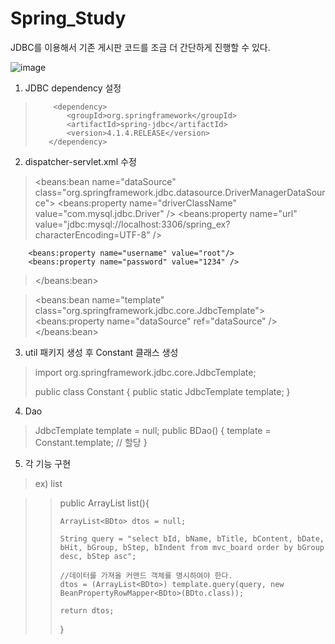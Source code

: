 # Spring_Study
JDBC를 이용해서 기존 게시판 코드를 조금 더 간단하게 진행할 수 있다.

![image](https://user-images.githubusercontent.com/31613683/37639758-fb41a692-2c55-11e8-90ff-d6f2bdefd7ae.png)

1. JDBC dependency 설정
>         <dependency>
>            <groupId>org.springframework</groupId>
>            <artifactId>spring-jdbc</artifactId>
>            <version>4.1.4.RELEASE</version>
>        </dependency>


2. dispatcher-servlet.xml 수정
> <beans:bean name="dataSource" class="org.springframework.jdbc.datasource.DriverManagerDataSource">
        <beans:property name="driverClassName" value="com.mysql.jdbc.Driver" />
        <beans:property name="url" 
                    value="jdbc:mysql://localhost:3306/spring_ex?characterEncoding=UTF-8" />

        <beans:property name="username" value="root"/>
        <beans:property name="password" value="1234" />
> </beans:bean>
    
    
    
><beans:bean name="template" class="org.springframework.jdbc.core.JdbcTemplate">
>   <beans:property name="dataSource" ref="dataSource" />
></beans:bean>


3. util 패키지 생성 후 Constant 클래스 생성

>import org.springframework.jdbc.core.JdbcTemplate;
>
>public class Constant {
>  public static JdbcTemplate template;
>}

4. Dao

> JdbcTemplate template = null;
>  public BDao() {
>        template = Constant.template; // 할당
>    }

5. 각 기능 구현
> ex) list

>>   public ArrayList<BDto> list(){
>>
>>     ArrayList<BDto> dtos = null;
>>
>>     String query = "select bId, bName, bTitle, bContent, bDate, bHit, bGroup, bStep, bIndent from mvc_board order by bGroup desc, bStep asc";
>>
>>     //데이터를 가져올 커맨드 객체를 명시하여야 한다.
>>     dtos = (ArrayList<BDto>) template.query(query, new BeanPropertyRowMapper<BDto>(BDto.class));
>>
>>     return dtos;
>>    }
